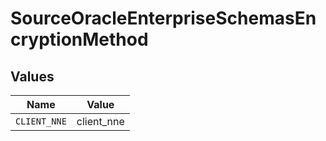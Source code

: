 # SourceOracleEnterpriseSchemasEncryptionMethod


## Values

| Name         | Value        |
| ------------ | ------------ |
| `CLIENT_NNE` | client_nne   |